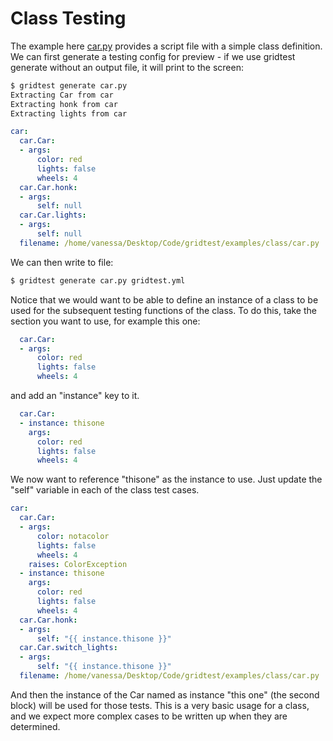 # Class Testing

The example here [car.py](car.py) provides a script file with a simple class definition.
We can first generate a testing config for preview - if we use gridtest generate without
an output file, it will print to the screen:


```bash
$ gridtest generate car.py
Extracting Car from car
Extracting honk from car
Extracting lights from car
```
```yaml
car:
  car.Car:
  - args:
      color: red
      lights: false
      wheels: 4
  car.Car.honk:
  - args:
      self: null
  car.Car.lights:
  - args:
      self: null
  filename: /home/vanessa/Desktop/Code/gridtest/examples/class/car.py
```

We can then write to file:

```bash
$ gridtest generate car.py gridtest.yml
```

Notice that we would want to be able to define an instance of a class to be
used for the subsequent testing functions of the class. To do this, take the 
section you want to use, for example this one:


```yaml
  car.Car:
  - args:
      color: red
      lights: false
      wheels: 4
```

and add an "instance" key to it.


```yaml
  car.Car:
  - instance: thisone
    args:
      color: red
      lights: false
      wheels: 4
```


We now want to reference "thisone" as the instance to
use. Just update the "self" variable in each of the class test cases.

```yaml
car:
  car.Car:
  - args:
      color: notacolor
      lights: false
      wheels: 4
    raises: ColorException
  - instance: thisone
    args:
      color: red
      lights: false
      wheels: 4
  car.Car.honk:
  - args:
      self: "{{ instance.thisone }}"
  car.Car.switch_lights:
  - args:
      self: "{{ instance.thisone }}"
  filename: /home/vanessa/Desktop/Code/gridtest/examples/class/car.py
```

And then the instance of the Car named as instance "this one" (the second block)
will be used for those tests. This is a very basic usage for a class, and we 
expect more complex cases to be written up when they are determined.
